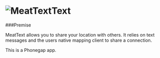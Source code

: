 ![MeatText](https://raw.github.com/rsudekum/MeatText/master/other/meat.jpg)Text
===============================================================================



###Premise

MeatText allows you to share your location with others. It relies on text messages and the users native mapping client to share a connection.

This is a Phonegap app.